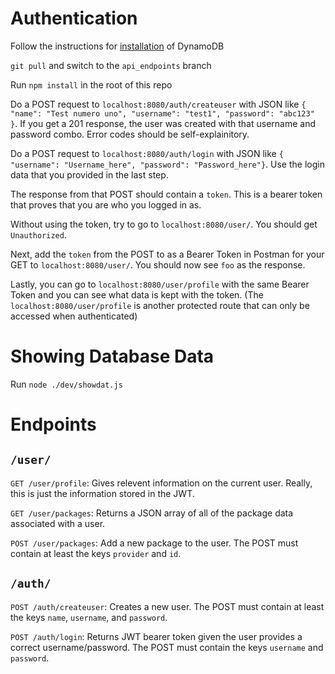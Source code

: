 Authentication
===
Follow the instructions for
[installation](https://docs.aws.amazon.com/amazondynamodb/latest/developerguide/DynamoDBLocal.DownloadingAndRunning.html) of DynamoDB

`git pull` and switch to the `api_endpoints` branch

Run `npm install` in the root of this repo

Do a POST request to `localhost:8080/auth/createuser` with JSON like `{
	"name": "Test numero uno",
	"username": "test1",
	"password": "abc123"
}`. If you get a 201 response, the user was created with that username and
password combo. Error codes should be self-explainitory.

Do a POST request to `localhost:8080/auth/login` with JSON like `{ "username":
"Username_here", "password": "Password_here"}`. Use the login data that you
provided in the last step.

The response from that POST should contain a `token`. This is a bearer token
that proves that you are who you logged in as.

Without using the token, try to go to `localhost:8080/user/`. You should get
`Unauthorized`.

Next, add the `token` from the POST to as a Bearer Token in Postman for your
GET to `localhost:8080/user/`. You should now see `foo` as the response.

Lastly, you can go to `localhost:8080/user/profile` with the same Bearer Token
and you can see what data is kept with the token. (The
`localhost:8080/user/profile` is another protected route that can only
be accessed when authenticated)


Showing Database Data
===
Run `node ./dev/showdat.js`

Endpoints
===
`/user/`
---
`GET /user/profile`: Gives relevent information on the current user. Really,
this is just the information stored in the JWT.

`GET /user/packages`: Returns a JSON array of all of the package data
associated with a user.

`POST /user/packages`: Add a new package to the user. The POST must contain at
least the keys `provider` and `id`.

`/auth/`
---
`POST /auth/createuser`: Creates a new user. The POST must contain at least the
keys `name`, `username`, and `password`.

`POST /auth/login`: Returns JWT bearer token given the user provides a correct
username/password. The POST must contain the keys `username` and `password`.
